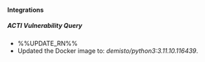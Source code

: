 
#### Integrations

##### ACTI Vulnerability Query

- %%UPDATE_RN%%
- Updated the Docker image to: *demisto/python3:3.11.10.116439*.
